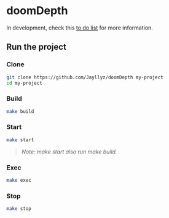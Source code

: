# doomDepth

In development, check this [to do list](https://github.com/Jayllyz/doomDepth/issues/1) for more information.

## Run the project

### Clone

```bash
git clone https://github.com/Jayllyz/doomDepth my-project
cd my-project
```

### Build

```bash
make build
```

### Start

```bash
make start
```

> *Note: make start also run make build.*

### Exec

```bash
make exec
```

### Stop

```bash
make stop
```

